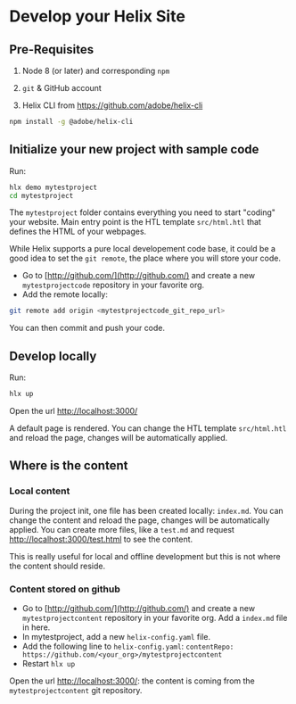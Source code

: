<!--
/*
* Copyright 2018 Adobe. All rights reserved.
* This file is licensed to you under the Apache License, Version 2.0 (the "License");
* you may not use this file except in compliance with the License. You may obtain a copy
* of the License at http://www.apache.org/licenses/LICENSE-2.0
*
* Unless required by applicable law or agreed to in writing, software distributed under
* the License is distributed on an "AS IS" BASIS, WITHOUT WARRANTIES OR REPRESENTATIONS
* OF ANY KIND, either express or implied. See the License for the specific language
* governing permissions and limitations under the License.
*/
-->
  
# Develop your Helix Site

## Pre-Requisites

1. Node 8 (or later) and corresponding `npm` 

2. `git` & GitHub account

3. Helix CLI from https://github.com/adobe/helix-cli

```bash
npm install -g @adobe/helix-cli
```

## Initialize your new project with sample code

Run:

```bash
hlx demo mytestproject
cd mytestproject
```

The `mytestproject` folder contains everything you need to start "coding" your website. Main entry point is the HTL template `src/html.htl` that defines the HTML of your webpages.

While Helix supports a pure local developement code base, it could be a good idea to set the `git remote`, the place where you will store your code.

* Go to [http://github.com/](http://github.com/) and create a new `mytestprojectcode` repository in your favorite org.
* Add the remote locally:

```bash
git remote add origin <mytestprojectcode_git_repo_url>
```

You can then commit and push your code.

## Develop locally

Run:

```bash
hlx up
```

Open the url [http://localhost:3000/](http://localhost:3000/)

A default page is rendered. You can change the HTL template `src/html.htl` and reload the page, changes will be automatically applied.

## Where is the content

### Local content

During the project init, one file has been created locally: `index.md`. You can change the content and reload the page, changes will be automatically applied. You can create more files, like a `test.md` and request [http://localhost:3000/test.html](http://localhost:3000/test.html) to see the content.

This is really useful for local and offline development but this is not where the content should reside.

### Content stored on github

* Go to [http://github.com/](http://github.com/) and create a new `mytestprojectcontent` repository in your favorite org. Add a `index.md` file in here.
* In mytestproject, add a new `helix-config.yaml` file.
* Add the following line to `helix-config.yaml`: `contentRepo: https://github.com/<your_org>/mytestprojectcontent`
* Restart `hlx up`

Open the url [http://localhost:3000/](http://localhost:3000/): the content is coming from the `mytestprojectcontent` git repository.
